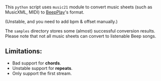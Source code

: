 This `python` script uses `music21` module to convert music sheets (such as MusicXML, MIDI) to [BeepPlay](https://github.com/iBug/CGadgets/tree/master/BeepPlay)'s format.

(Unstable, and you need to add bpm & offset manually.)

The `samples` directory stores some (almost) successful conversion results. Please note that not all music sheets can convert to listenable Beep songs.

## Limitations:

- Bad support for **chords**.
- Unstable support for **repeats**.
- Only support the first stream.
